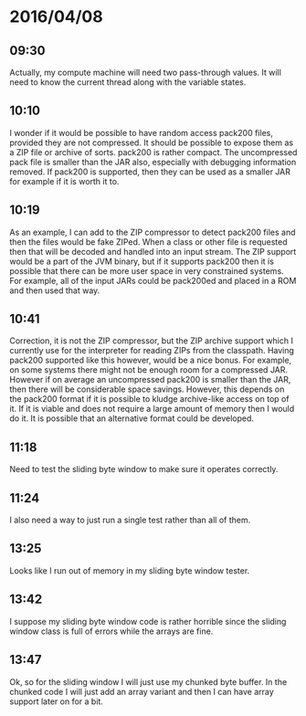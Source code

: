 # 2016/04/08

## 09:30

Actually, my compute machine will need two pass-through values. It will need
to know the current thread along with the variable states.

## 10:10

I wonder if it would be possible to have random access pack200 files, provided
they are not compressed. It should be possible to expose them as a ZIP file or
archive of sorts. pack200 is rather compact. The uncompressed pack file is
smaller than the JAR also, especially with debugging information removed. If
pack200 is supported, then they can be used as a smaller JAR for example if
it is worth it to.

## 10:19

As an example, I can add to the ZIP compressor to detect pack200 files and
then the files would be fake ZIPed. When a class or other file is requested
then that will be decoded and handled into an input stream. The ZIP support
would be a part of the JVM binary, but if it supports pack200 then it is
possible that there can be more user space in very constrained systems. For
example, all of the input JARs could be pack200ed and placed in a ROM and
then used that way.

## 10:41

Correction, it is not the ZIP compressor, but the ZIP archive support which I
currently use for the interpreter for reading ZIPs from the classpath. Having
pack200 supported like this however, would be a nice bonus. For example, on
some systems there might not be enough room for a compressed JAR. However if on
average an uncompressed pack200 is smaller than the JAR, then there will be
considerable space savings. However, this depends on the pack200 format if it
is possible to kludge archive-like access on top of it. If it is viable and
does not require a large amount of memory then I would do it. It is possible
that an alternative format could be developed.

## 11:18

Need to test the sliding byte window to make sure it operates correctly.

## 11:24

I also need a way to just run a single test rather than all of them.

## 13:25

Looks like I run out of memory in my sliding byte window tester.

## 13:42

I suppose my sliding byte window code is rather horrible since the sliding
window class is full of errors while the arrays are fine.

## 13:47

Ok, so for the sliding window I will just use my chunked byte buffer. In the
chunked code I will just add an array variant and then I can have array support
later on for a bit.

